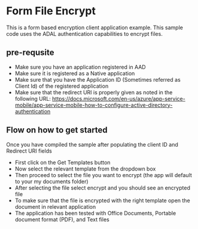 Form File Encrypt
========================
This is a form based encryption client application example. This sample code uses the ADAL 
authentication capabilities to encrypt files. 

## pre-requsite
- Make sure you have an application registered in AAD 
- Make sure it is registered as a Native application
- Make sure that you have the Application ID (Sometimes referred as Client Id) of the registered application
- Make sure that the redirect URI is properly given as noted in the following URL: 
  https://docs.microsoft.com/en-us/azure/app-service-mobile/app-service-mobile-how-to-configure-active-directory-authentication

## Flow on how to get started
Once you have compiled the sample after populating the client ID and Redirect URI fields
- First click on the Get Templates button
- Now select the relevant template from the dropdown box
- Then proceed to select the file you want to encrypt (the app will default to your my documents folder)
- After selecting the file select encrypt and you should see an encrypted file
- To make sure that the file is encrypted with the right template open the document in relevant application
- The application has been tested with Office Documents, Portable document format (PDF), and Text files
